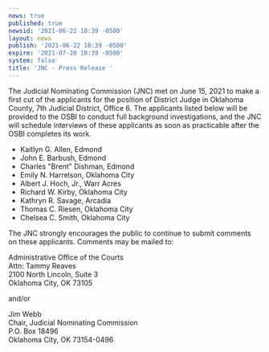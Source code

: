 ```yaml
---
news: true
published: true
newsid: '2021-06-22 10:39 -0500'
layout: news
publish: '2021-06-22 10:39 -0500'
expire: '2021-07-20 10:39 -0500'
system: false
title: 'JNC - Press Release '
---
```

The Judicial Nominating Commission (JNC) met on June 15, 2021 to make a first cut of the applicants for the position of District Judge in Oklahoma County, 7th Judicial District, Office 6. The applicants listed below will be provided to the OSBI to conduct full background investigations, and the JNC will schedule interviews of these applicants as soon as practicable after the OSBI completes its work.

- Kaitlyn G. Allen, Edmond
- John E. Barbush, Edmond
- Charles "Brent" Dishman, Edmond
- Emily N. Harrelson, Oklahoma City
- Albert J. Hoch, Jr., Warr Acres
- Richard W. Kirby, Oklahoma City
- Kathryn R. Savage, Arcadia
- Thomas C. Riesen, Oklahoma City
- Chelsea C. Smith, Oklahoma City

The JNC strongly encourages the public to continue to submit comments on these applicants. Comments may be mailed to:

Administrative Office of the Courts  
Attn: Tammy Reaves  
2100 North Lincoln, Suite 3  
Oklahoma City, OK 73105	 	

and/or

Jim Webb  
Chair, Judicial Nominating Commission  
P.O. Box 18496  
Oklahoma City, OK 73154-0496
